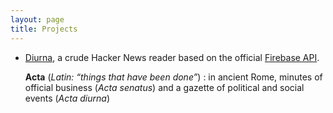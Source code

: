 ```yaml
---
layout: page
title: Projects
---
```


* [Diurna](https://github.com/ngquerol/Diurna), a crude Hacker News reader based
  on the official [Firebase API](https://github.com/HackerNews/API).

  __Acta__ (_Latin: “things that have been done”_) : in ancient Rome, minutes of official business (_Acta senatus_) and a gazette of political and social events (_Acta diurna_)
